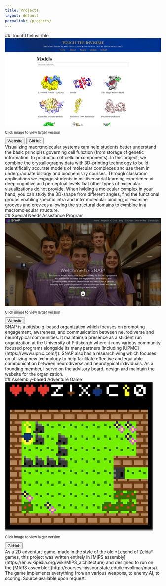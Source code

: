 ```yaml
---
title: Projects
layout: default
permalink: /projects/
---
```


<div class="row" markdown="1">
## TouchTheInvisible
  <div class="col-4 text-center">
    <a href="../assets/tti_screengrab.png">
      <img src="../assets/tti_screengrab.png" alt="Screenshot of Touch The Invisible's Website" class="w-100">
    </a>
    <p style="font-size: 80%" class="my-0">Click image to view larger version</p>
    <div class="btn-group flex-wrap my-3" role="group" aria-label="TTI-Links">
      <button type="button" class="btn btn-primary text-light" href="https://touchtheinvisible.com/">Website</button>
      <button type="button" class="btn btn-primary text-light" href="https://github.com/TouchTheInvisible/touchtheinvisible.github.io/">GitHub</button>
    </div>
  </div>
  <div class="col-8" markdown="1">
Visualizing macromolecular systems cam help students better understand the basic principles governing cell function (from storage of genetic information, to production of cellular components). In this project, we combine the crystallography data with 3D-printing technology to build scientifically accurate models of molecular complexes and use them in undergraduate biology and biochemistry courses. Through classroom applications we engage students in multisensorial learning experience at deep cognitive and perceptual levels that other types of molecular visualizations do not provide. When holding a molecular complex in your hand, you can study the 3D-shape from different angles, find the functional groups enabling specific intra and inter molecular binding, or examine grooves and crevices allowing the structural domains to combine in a macromolecular structure.
  </div>
</div>

<div class="row" markdown="1">
## Special Needs Assistance Program
  <div class="col-4 text-center">
    <a href="../assets/snap_screengrab.png">
      <img src="../assets/snap_screengrab.png" alt="Screenshot of SNAP's Website" class="w-100">
    </a>
    <p style="font-size: 80%" class="my-0">Click image to view larger version</p>
    <div class="btn-group flex-wrap my-3" role="group" aria-label="SNAP-Links">
      <button type="button" class="btn btn-primary text-light" href="https://snapfse.com/">Website</button>
    </div>
  </div>
  <div class="col-8" markdown="1">
SNAP is a pittsburg-based organization which focuses on promoting engagement, awareness, and communication between neurodiverse and neurotypical communities. It maintains a presence as a student run organization at the University of Pittsburgh where it runs various community focused programs alongside its many partners (including [UPMC](https://www.upmc.com/)). SNAP also has a research wing which focuses on utilizing new technology to help facilitate effective and equitable communication between neurodiverse and neurotypical individuals. As a founding member, I serve on the advisory board, design and maintain the website for the organization.
  </div>
</div>

<div class="row" markdown="1">
## Assembly-based Adventure Game
  <div class="col-4 text-center">
    <a href="../assets/adventure-game.png">
      <img src="../assets/adventure-game.png" alt="Screenshot the Adventure Game" class="w-100">
    </a>
    <p style="font-size: 80%" class="my-0">Click image to view larger version</p>
    <div class="btn-group flex-wrap my-3" role="group" aria-label="SNAP-Links">
    <button type="button" class="btn btn-primary text-light" data-bs-toggle="popover" data-bs-content="Top popover">
  GitHub
  </button>
    </div>
  </div>
  <div class="col-8" markdown="1">
As a 2D adventure game, made in the style of the old *Legend of Zelda* games, this project was written entirely in [MIPS assembly](https://en.wikipedia.org/wiki/MIPS_architecture) and designed to run on the [MARS assembler](http://courses.missouristate.edu/kenvollmar/mars/). The game implements everything from an various weapons, to enemy AI, to scoring. Source available upon request.<span class="endmark"></span>
  </div>
</div>
